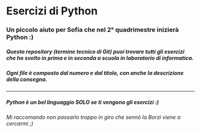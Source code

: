 # Esercizi di Python
### Un piccolo aiuto per Sofia che nel 2° quadrimestre inizierà Python :)

##### Questo repository *(termine tecnico di Git)*  puoi trovare tutti gli esercizi che ho svolto in prima e in seconda a scuola in laboratorio di informatica.

##### Ogni file è composto dal numero e dal titolo, con anche la descrizione della consegna.

------------
##### Python è un bel linguaggio SOLO se ti vengono gli esercizi :)

###### Mi raccomando non passarlo troppo in giro che sennò la Borzì viene a cercarmi ;)
